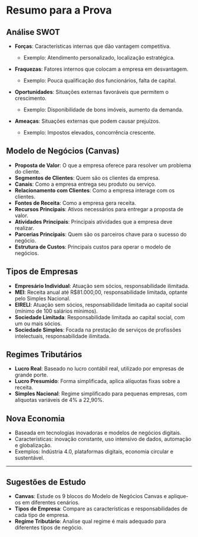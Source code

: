# Resumo para a Prova

## Análise SWOT

- **Forças**: Características internas que dão vantagem competitiva.
  - Exemplo: Atendimento personalizado, localização estratégica.
  
- **Fraquezas**: Fatores internos que colocam a empresa em desvantagem.
  - Exemplo: Pouca qualificação dos funcionários, falta de capital.

- **Oportunidades**: Situações externas favoráveis que permitem o crescimento.
  - Exemplo: Disponibilidade de bons imóveis, aumento da demanda.

- **Ameaças**: Situações externas que podem causar prejuízos.
  - Exemplo: Impostos elevados, concorrência crescente.

## Modelo de Negócios (Canvas)

- **Proposta de Valor**: O que a empresa oferece para resolver um problema do cliente.
- **Segmentos de Clientes**: Quem são os clientes da empresa.
- **Canais**: Como a empresa entrega seu produto ou serviço.
- **Relacionamento com Clientes**: Como a empresa interage com os clientes.
- **Fontes de Receita**: Como a empresa gera receita.
- **Recursos Principais**: Ativos necessários para entregar a proposta de valor.
- **Atividades Principais**: Principais atividades que a empresa deve realizar.
- **Parcerias Principais**: Quem são os parceiros chave para o sucesso do negócio.
- **Estrutura de Custos**: Principais custos para operar o modelo de negócios.

## Tipos de Empresas

- **Empresário Individual**: Atuação sem sócios, responsabilidade ilimitada.
- **MEI**: Receita anual até R$81.000,00, responsabilidade limitada, optante pelo Simples Nacional.
- **EIRELI**: Atuação sem sócios, responsabilidade limitada ao capital social (mínimo de 100 salários mínimos).
- **Sociedade Limitada**: Responsabilidade limitada ao capital social, com um ou mais sócios.
- **Sociedade Simples**: Focada na prestação de serviços de profissões intelectuais, responsabilidade ilimitada.
  
## Regimes Tributários

- **Lucro Real**: Baseado no lucro contábil real, utilizado por empresas de grande porte.
- **Lucro Presumido**: Forma simplificada, aplica alíquotas fixas sobre a receita.
- **Simples Nacional**: Regime simplificado para pequenas empresas, com alíquotas variáveis de 4% a 22,90%.

## Nova Economia

- Baseada em tecnologias inovadoras e modelos de negócios digitais.
- Características: inovação constante, uso intensivo de dados, automação e globalização.
- Exemplos: Indústria 4.0, plataformas digitais, economia circular e sustentável.

---

## Sugestões de Estudo

- **Canvas**: Estude os 9 blocos do Modelo de Negócios Canvas e aplique-os em diferentes cenários.
- **Tipos de Empresa**: Compare as características e responsabilidades de cada tipo de empresa.
- **Regime Tributário**: Analise qual regime é mais adequado para diferentes tipos de negócio.

